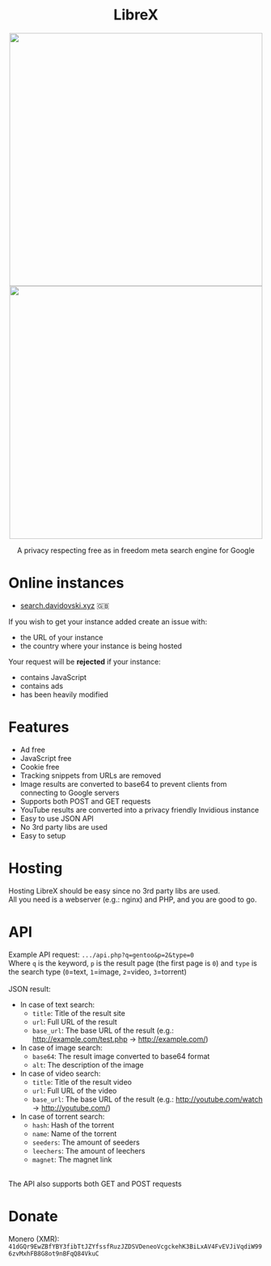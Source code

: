 <h1 align="center">LibreX</h1>

<p align="center">
  <img src="https://user-images.githubusercontent.com/49120638/154866133-b55bfd49-41bf-4cd7-8060-aafafb06f40a.png" width=500>
  <img src="https://user-images.githubusercontent.com/49120638/154866199-e68719a8-8013-4367-86c3-f89c2d9b556d.png" width=500>
</p>


<p align="center">A privacy respecting free as in freedom meta search engine for Google</p>

# Online instances
+ [search.davidovski.xyz](https://search.davidovski.xyz/) 🇬🇧

If you wish to get your instance added create an issue with:
+ the URL of your instance
+ the country where your instance is being hosted

Your request will be **rejected** if your instance:
+ contains JavaScript
+ contains ads
+ has been heavily modified

# Features
+ Ad free
+ JavaScript free
+ Cookie free
+ Tracking snippets from URLs are removed
+ Image results are converted to base64 to prevent clients from connecting to Google servers
+ Supports both POST and GET requests
+ YouTube results are converted into a privacy friendly Invidious instance
+ Easy to use JSON API
+ No 3rd party libs are used
+ Easy to setup

# Hosting
Hosting LibreX should be easy since no 3rd party libs are used.<br/>
All you need is a webserver (e.g.: nginx) and PHP, and you are good to go.

# API
Example API request: `.../api.php?q=gentoo&p=2&type=0` <br/>
Where `q` is the keyword, `p` is the result page (the first page is `0`) and `type` is the search type (`0`=text, `1`=image, `2`=video, `3`=torrent)
<br/><br/>
JSON result:
+ In case of text search:
  + `title`: Title of the result site
  + `url`: Full URL of the result
  + `base_url`: The base URL of the result (e.g.: http://example.com/test.php ->  http://example.com/)
+ In case of image search:
  + `base64`: The result image converted to base64 format
  + `alt`: The description of the image
+ In case of video search:
  + `title`: Title of the result video
  + `url`: Full URL of the video
  + `base_url`: The base URL of the result (e.g.: http://youtube.com/watch ->  http://youtube.com/)
+ In case of torrent search:
  + `hash`: Hash of the torrent
  + `name`: Name of the torrent
  + `seeders`: The amount of seeders
  + `leechers`: The amount of leechers
  + `magnet`: The magnet link

<br/>
The API also supports both GET and POST requests

# Donate
Monero (XMR): `41dGQr9EwZBfYBY3fibTtJZYfssfRuzJZDSVDeneoVcgckehK3BiLxAV4FvEVJiVqdiW996zvMxhFB8G8ot9nBFqQ84VkuC`
